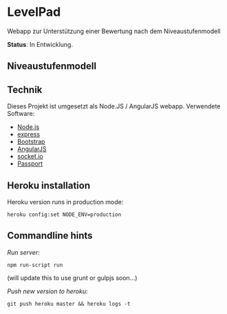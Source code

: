 # LevelPad

Webapp zur Unterstützung einer Bewertung nach dem Niveaustufenmodell

**Status**: In Entwicklung.

## Niveaustufenmodell

## Technik

Dieses Projekt ist umgesetzt als Node.JS / AngularJS webapp. Verwendete Software:

* [Node.js](http://nodejs.org/)
* [express](http://expressjs.com/)
* [Bootstrap](http://getbootstrap.com/)
* [AngularJS](http://www.angularjs.org/)
* [socket.io](http://socket.io/)
* [Passport](http://passportjs.org/)

## Heroku installation

Heroku version runs in production mode:

	heroku config:set NODE_ENV=production

## Commandline hints

*Run server:*

	npm run-script run

(will update this to use grunt or gulpjs soon...)

*Push new version to heroku:*

	git push heroku master && heroku logs -t
